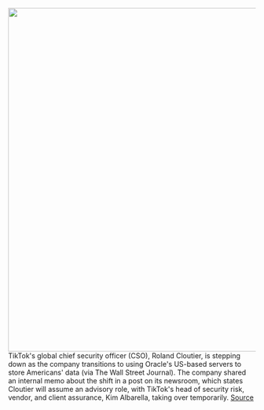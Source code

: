 <img src='https://cdn.vox-cdn.com/thumbor/USmG7PiT87bf0qTf_U0RpT67js8=/0x0:2040x1360/1200x800/filters:focal(857x517:1183x843)/cdn.vox-cdn.com/uploads/chorus_image/image/71132726/acastro_190723_1777_tiktok_0001.0.0.jpg' width='700px' /><br/>
TikTok's global chief security officer (CSO), Roland Cloutier, is stepping down as the company transitions to using Oracle's US-based servers to store Americans' data (via The Wall Street Journal). The company shared an internal memo about the shift in a post on its newsroom, which states Cloutier will assume an advisory role, with TikTok's head of security risk, vendor, and client assurance, Kim Albarella, taking over temporarily.
<a href='https://www.theverge.com/2022/7/16/23228983/tiktok-security-chief-steps-down-oracle-servers-us-user-data-roland-cloutier'> Source <a/>